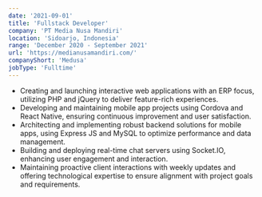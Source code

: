 ```yaml
---
date: '2021-09-01'
title: 'Fullstack Developer'
company: 'PT Media Nusa Mandiri'
location: 'Sidoarjo, Indonesia'
range: 'December 2020 - September 2021'
url: 'https://medianusamandiri.com/'
companyShort: 'Medusa'
jobType: 'Fulltime'
---
```


- Creating and launching interactive web applications with an ERP focus, utilizing PHP and jQuery to deliver feature-rich experiences.
- Developing and maintaining mobile app projects using Cordova and React Native, ensuring continuous improvement and user satisfaction.
- Architecting and implementing robust backend solutions for mobile apps, using Express JS and MySQL to optimize performance and data management.
- Building and deploying real-time chat servers using Socket.IO, enhancing user engagement and interaction.
- Maintaining proactive client interactions with weekly updates and offering technological expertise to ensure alignment with project goals and requirements.

